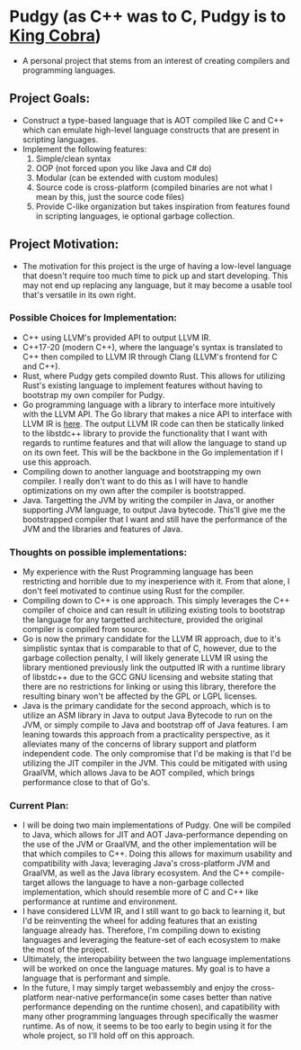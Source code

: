 # Pudgy (as C++ was to C, Pudgy is to [King Cobra](https://github.com/mali5820k/KC-Programming-Language))
  - A personal project that stems from an interest of creating compilers and programming languages.
## Project Goals:
  - Construct a type-based language that is AOT compiled like C and C++ which can emulate high-level language constructs that are present in scripting languages. 
  - Implement the following features:
      1. Simple/clean syntax
      2. OOP (not forced upon you like Java and C# do)
      3. Modular (can be extended with custom modules)
      4. Source code is cross-platform (compiled binaries are not what I mean by this, just the source code files)
      5. Provide C-like organization but takes inspiration from features found in scripting languages, ie optional garbage collection.
## Project Motivation:
  - The motivation for this project is the urge of having a low-level language that doesn't require too much time to pick up and start developing. This may not end up replacing any language, but it may become a usable tool that's versatile in its own right.

### Possible Choices for Implementation:
  - C++ using LLVM's provided API to output LLVM IR.
  - C++17-20 (modern C++), where the language's syntax is translated to C++ then compiled to LLVM IR through Clang (LLVM's frontend for C and C++).
  - Rust, where Pudgy gets compiled downto Rust. This allows for utilizing Rust's existing language to implement features without having to bootstrap my own compiler for Pudgy.
  - Go programming language with a library to interface more intuitively with the LLVM API. The Go library that makes a nice API to interface with LLVM IR is [here](https://github.com/llir/llvm). The output LLVM IR code can then be statically linked to the libstdc++ library to provide the functionality that I want with regards to runtime features and that will allow the language to stand up on its own feet. This will be the backbone in the Go implementation if I use this approach.
  - Compiling down to another language and bootstrapping my own compiler. I really don't want to do this as I will have to handle optimizations on my own after the compiler is bootstrapped.
  - Java. Targetting the JVM by writing the compiler in Java, or another supporting JVM language, to output Java bytecode. This'll give me the bootstrapped compiler that I want and still have the performance of the JVM and the libraries and features of Java.

### Thoughts on possible implementations:
  - My experience with the Rust Programming language has been restricting and horrible due to my inexperience with it. From that alone, I don't feel motivated to continue using Rust for the compiler. 
  - Compiling down to C++ is one approach. This simply leverages the C++ compiler of choice and can result in utilizing existing tools to bootstrap the language for any targetted architecture, provided the original compiler is compiled from source.
  - Go is now the primary candidate for the LLVM IR approach, due to it's simplistic syntax that is comparable to that of C, however, due to the garbage collection penalty, I will likely generate LLVM IR using the library mentioned previously link the outputted IR with a runtime library of libstdc++ due to the GCC GNU licensing and website stating that there are no restrictions for linking or using this library, therefore the resulting binary won't be affected by the GPL or LGPL licenses.
  - Java is the primary candidate for the second approach, which is to utilize an ASM library in Java to output Java Bytecode to run on the JVM, or simply compile to Java and bootstrap off of Java features. I am leaning towards this approach from a practicality perspective, as it alleviates many of the concerns of library support and platform independent code. The only compromise that I'd be making is that I'd be utilizing the JIT compiler in the JVM. This could be mitigated with using GraalVM, which allows Java to be AOT compiled, which brings performance close to that of Go's.

### Current Plan:
  - I will be doing two main implementations of Pudgy. One will be compiled to Java, which allows for JIT and AOT Java-performance depending on the use of the JVM or GraalVM, and the other implementation will be that which compiles to C++. Doing this allows for maximum usability and compatibility with Java; leveraging Java's cross-platform JVM and GraalVM, as well as the Java library ecosystem. And the C++ compile-target allows the language to have a non-garbage collected implementation, which should resemble more of C and C++ like performance at runtime and environment.
  - I have considered LLVM IR, and I still want to go back to learning it, but I'd be reinventing the wheel for adding features that an existing language already has. Therefore, I'm compiling down to existing languages and leveraging the feature-set of each ecosystem to make the most of the project.
  - Ultimately, the interopability between the two language implementations will be worked on once the language matures. My goal is to have a language that is performant and simple.
  - In the future, I may simply target webassembly and enjoy the cross-platform near-native performance(in some cases better than native performance depending on the runtime chosen), and capatibility with many other programming languages through specifically the wasmer runtime. As of now, it seems to be too early to begin using it for the whole project, so I'll hold off on this approach.
